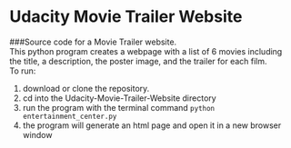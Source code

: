 # Udacity Movie Trailer Website
###Source code for a Movie Trailer website.  
This python program creates a webpage with a list of 6 movies including the title, a description, the poster image, and the trailer for each film.  
To run:
1. download or clone the repository.
2. cd into the Udacity-Movie-Trailer-Website directory
3. run the program with the terminal command `python entertainment_center.py`
4. the program will generate an html page and open it in a new browser window
